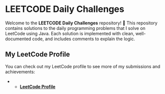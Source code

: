 # LEETCODE Daily Challenges

Welcome to the **LEETCODE Daily Challenges** repository! 🎉 This repository contains solutions to the daily programming problems that I solve on LeetCode using Java. Each solution is implemented with clean, well-documented code, and includes comments to explain the logic.


## My LeetCode Profile

You can check out my LeetCode profile to see more of my submissions and achievements:
- - **[LeetCode Profile]([https://leetcode.com/u/Suvam_Mohapatra9/])**
